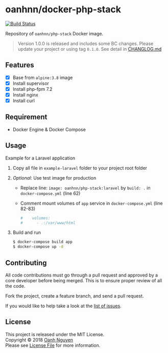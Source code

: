 # oanhnn/docker-php-stack

[![Build Status](https://travis-ci.org/oanhnn/docker-php-stack.svg?branch=master)](https://travis-ci.org/oanhnn/docker-php-stack)

Repository of `oanhnn/php-stack` Docker image.

> Version 1.0.0 is released and includes some BC changes.
> Please update your project or using tag `0.1.0`. 
> See detail in [CHANGLOG.md](./CHANGLOG.md)

## Features

- [x] Base from `alpine:3.8` image
- [x] Install supervisor
- [x] Install php-fpm 7.2
- [x] Install nginx
- [x] Install curl

## Requirement

- Docker Engine & Docker Compose

## Usage

Example for a Laravel application

1. Copy all file in `example-laravel` folder to your project root folder

2. *Optional*: Use test image for production

   - Replace line: `image: oanhnn/php-stack:laravel` by `build: .`  in `docker-compose.yml` (line 62)
   - Comment mount volumes of `app` service in `docker-compose.yml` (line 82-83)

      ```yml
      #    volumes:
      #      - .:/var/www/html
      ```

3. Build and run

   ```bash
   $ docker-compose build app
   $ docker-compose up -d
   ```

## Contributing

All code contributions must go through a pull request and approved by
a core developer before being merged. This is to ensure proper review of all the code.

Fork the project, create a feature branch, and send a pull request.

If you would like to help take a look at the [list of issues](https://github.com/oanhnn/docker-php-stack/issues).

## License

This project is released under the MIT License.   
Copyright © 2018 [Oanh Nguyen](https://github.com/oanhnn)   
Please see [License File](https://github.com/oanhnn/docker-php-stack/blob/master/LICENSE) for more information.
